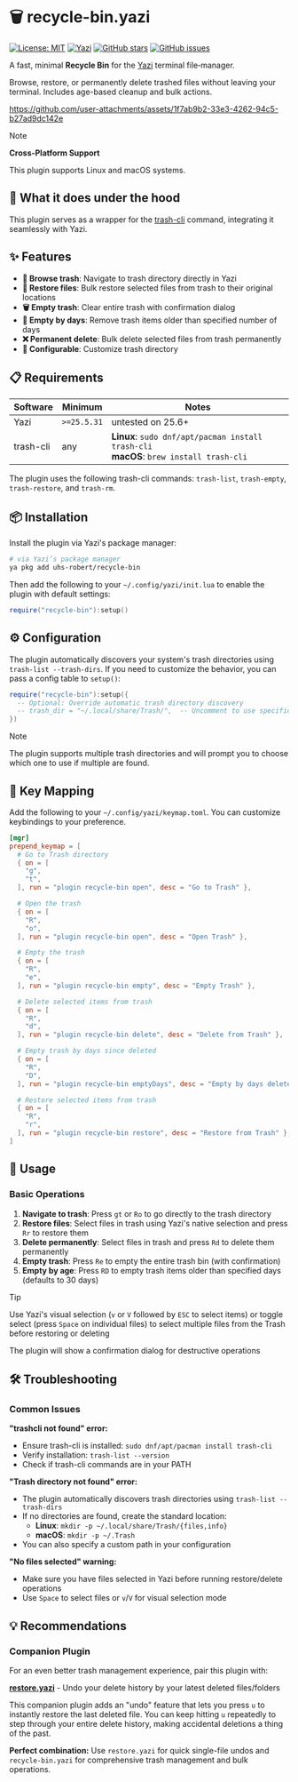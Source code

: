 # 🗑️ recycle-bin.yazi

[![License: MIT](https://img.shields.io/badge/License-MIT-yellow.svg?style=for-the-badge)](https://opensource.org/licenses/MIT)
[![Yazi](https://img.shields.io/badge/Yazi-25.5%2B-blue?style=for-the-badge)](https://github.com/sxyazi/yazi)
[![GitHub stars](https://img.shields.io/github/stars/uhs-robert/recycle-bin.yazi?style=for-the-badge)](https://github.com/uhs-robert/recycle-bin.yazi/stargazers)
[![GitHub issues](https://img.shields.io/github/issues-raw/uhs-robert/recycle-bin.yazi?style=for-the-badge)](https://github.com/uhs-robert/recycle-bin.yazi/issues)

A fast, minimal **Recycle Bin** for the [Yazi](https://github.com/sxyazi/yazi) terminal file‑manager.

Browse, restore, or permanently delete trashed files without leaving your terminal. Includes age-based cleanup and bulk actions.

<https://github.com/user-attachments/assets/1f7ab9b2-33e3-4262-94c5-b27ad9dc142e>

> [!NOTE]
>
> **Cross-Platform Support**
>
> This plugin supports Linux and macOS systems.

## 🧠 What it does under the hood

This plugin serves as a wrapper for the [trash-cli](https://github.com/andreafrancia/trash-cli) command, integrating it seamlessly with Yazi.

## ✨ Features

- **📂 Browse trash**: Navigate to trash directory directly in Yazi
- **🔄 Restore files**: Bulk restore selected files from trash to their original locations
- **🗑️ Empty trash**: Clear entire trash with confirmation dialog
- **📅 Empty by days**: Remove trash items older than specified number of days
- **❌ Permanent delete**: Bulk delete selected files from trash permanently
- **🔧 Configurable**: Customize trash directory

## 📋 Requirements

| Software  | Minimum     | Notes                                              |
| --------- | ----------- | -------------------------------------------------- |
| Yazi      | `>=25.5.31` | untested on 25.6+                                  |
| trash-cli | any         | **Linux**: `sudo dnf/apt/pacman install trash-cli`<br>**macOS**: `brew install trash-cli` |

The plugin uses the following trash-cli commands: `trash-list`, `trash-empty`, `trash-restore`, and `trash-rm`.

## 📦 Installation

Install the plugin via Yazi's package manager:

```sh
# via Yazi’s package manager
ya pkg add uhs-robert/recycle-bin
```

Then add the following to your `~/.config/yazi/init.lua` to enable the plugin with default settings:

```lua
require("recycle-bin"):setup()
```

## ⚙️ Configuration

The plugin automatically discovers your system's trash directories using `trash-list --trash-dirs`. If you need to customize the behavior, you can pass a config table to `setup()`:

```lua
require("recycle-bin"):setup({
  -- Optional: Override automatic trash directory discovery
  -- trash_dir = "~/.local/share/Trash/",  -- Uncomment to use specific directory
})
```

> [!NOTE]
> The plugin supports multiple trash directories and will prompt you to choose which one to use if multiple are found.

## 🎹 Key Mapping

Add the following to your `~/.config/yazi/keymap.toml`. You can customize keybindings to your preference.

```toml
[mgr]
prepend_keymap = [
  # Go to Trash directory
  { on = [
    "g",
    "t",
  ], run = "plugin recycle-bin open", desc = "Go to Trash" },

  # Open the trash
  { on = [
    "R",
    "o",
  ], run = "plugin recycle-bin open", desc = "Open Trash" },

  # Empty the trash
  { on = [
    "R",
    "e",
  ], run = "plugin recycle-bin empty", desc = "Empty Trash" },

  # Delete selected items from trash
  { on = [
    "R",
    "d",
  ], run = "plugin recycle-bin delete", desc = "Delete from Trash" },

  # Empty trash by days since deleted
  { on = [
    "R",
    "D",
  ], run = "plugin recycle-bin emptyDays", desc = "Empty by days deleted" },

  # Restore selected items from trash
  { on = [
    "R",
    "r",
  ], run = "plugin recycle-bin restore", desc = "Restore from Trash" },
]
```

## 🚀 Usage

### Basic Operations

1. **Navigate to trash**: Press `gt` or `Ro` to go directly to the trash directory
2. **Restore files**: Select files in trash using Yazi's native selection and press `Rr` to restore them
3. **Delete permanently**: Select files in trash and press `Rd` to delete them permanently
4. **Empty trash**: Press `Re` to empty the entire trash bin (with confirmation)
5. **Empty by age**: Press `RD` to empty trash items older than specified days (defaults to 30 days)

> [!TIP]
> Use Yazi's visual selection (`v` or `V` followed by `ESC` to select items) or toggle select (press `Space` on individual files) to select multiple files from the Trash before restoring or deleting
>
> The plugin will show a confirmation dialog for destructive operations

## 🛠️ Troubleshooting

### Common Issues

**"trashcli not found" error:**

- Ensure trash-cli is installed: `sudo dnf/apt/pacman install trash-cli`
- Verify installation: `trash-list --version`
- Check if trash-cli commands are in your PATH

**"Trash directory not found" error:**

- The plugin automatically discovers trash directories using `trash-list --trash-dirs`
- If no directories are found, create the standard location:
  - **Linux**: `mkdir -p ~/.local/share/Trash/{files,info}`
  - **macOS**: `mkdir -p ~/.Trash`
- You can also specify a custom path in your configuration

**"No files selected" warning:**

- Make sure you have files selected in Yazi before running restore/delete operations
- Use `Space` to select files or `v`/`V` for visual selection mode

## 💡 Recommendations

### Companion Plugin

For an even better trash management experience, pair this plugin with:

**[restore.yazi](https://github.com/boydaihungst/restore.yazi)** - Undo your delete history by your latest deleted files/folders

This companion plugin adds an "undo" feature that lets you press `u` to instantly restore the last deleted file. You can keep hitting `u` repeatedly to step through your entire delete history, making accidental deletions a thing of the past.

**Perfect combination:** Use `restore.yazi` for quick single-file undos and `recycle-bin.yazi` for comprehensive trash management and bulk operations.
